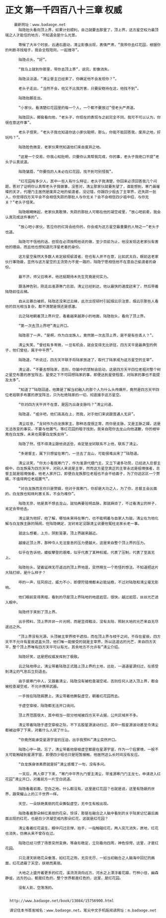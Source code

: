 # 正文 第一千四百八十三章 权威
        最新网址：www.badaoge.net
          陆隐抬头看向顶上界，如果计划顺利，自己就要去那里了，顶上界，这方星空权力最顶端之人才能住的地方，不知道会是什么光景。
      
          等候了大半个时辰，云通石震动，清尘影像出现，表情严肃，“我带你去红花园，根据你的判断寻找暗子，我会全程陪同，一起搜寻”。
      
          陆隐点头，“好”。
      
          “我马上就到你那里，带你去顶上界”，说完，影像消失。
      
          陆隐淡淡道，“清尘督主已经来了，你确定他不会发现你？”。
      
          老头子走出，“当然不会，他又不比我厉害，只要安稳待在这，他找不到”。
      
          陆隐抬脚走出。
      
          “小家伙，看清楚红花园里的每一个人，一个都不要放过”怪老头严肃道。
      
          陆隐回头，揶揄看向他，“老头子，你现在的表现与之前完全不同，我可不可以认为，你很在意这件事”。
      
          老头子怪笑，“老头子我也知道你这小家伙聪明，那么，你能不能回答我，废弃之地，好玩吗？”。
      
          陆隐脸色微变，老家伙果然知道他们来自废弃之地。
      
          “这是一个交易，你我心知肚明，只要你认真帮我完成，你的事，老头子我绝口不提”老头子认真说道。
      
          陆隐皱眉，“你要找的人未必在红花园，找不到可别怪我”。
      
          “红花园有多少人，其中一些人有什么特征，老头子我清楚，你回来必须回答我几个问题，答对了证明你认真帮老头子我做事，没答对，清尘那家伙就要失望了，谁能想到，寒门最璀璨的天才，代理门主居然是废弃之地的偷渡者，没记错，你跟四少祖去了主宰界，还失踪一批人，你觉得四方天平会不会相信失踪的那批人与你无关？会不会相信四少祖中招，与你无关？”老头子怪笑。
      
          陆隐眼睛眯起，老家伙真敢猜，失踪的那批人可都在他的凝空戒里，“放心吧前辈，我会认真完成这件事的”。
      
          “放心吧小家伙，答应你的红背会给你的，你会成为这方星空最重要的人物之一”老头子也道。
      
          陆隐可不信他的话，但现在必须按照他说的做，至少目前为止，他没发现这老家伙有害他的理由，而且他也想知道托浮星老者的身份。
      
          这方星空虽然大多数人肯定敌视偷渡者，但也有人并不在意，比如武太白，眼前这老家伙行事隐蔽，显然与这方星空的主流势力不是一路的，陆隐宁愿相信他不在意自己偷渡者的身份。
      
          最不济，师父召唤术，他还挺期待木先生究竟是何实力。
      
          跟洛神告别，刚走出淮源寒门总部，清尘已经到达，他以最快的速度赶来了，然后带着陆隐前往云梯。
      
          自从云慕白被抓，陆隐还没来过云梯，此次出现顿时引起烟云宗注意，烟云宗那些人看他的目光相当复杂，都不清楚是恨还是感激。
      
          云之陆地朝着顶上界升空，看着越来越渺小的地面，陆隐抬头，看向了顶上界。
      
          “第一次去顶上界吧”清尘开口。
      
          陆隐恩了一声，“是啊，作为白龙族人，竟然第一次去顶上界，是不是有些丢人？”。
      
          清尘失笑，“曾经有多卑微，一旦有机会，就会变得无比骄狂，四方天平是最典型的例子，他们曾经，属于中平界”。
      
          陆隐道，“听说过，四方天平联手将陆家放逐了，取代了陆家成为这方星空的主宰”。
      
          清尘道，“不要去想陆家，否则，你脑中的禁制会启动，这是四方天平四位老祖对整个树之星空布置的原宝阵法，星使之下不可回想陆家的事，即便达到星使程度，对陆家的事也不能提及太多”。
      
          “知道了”陆隐回道，他算是了解当初融入的那个人为什么头颅爆开，竟然是四方天平四位老祖联手布置的原宝阵法，只为杜绝陆家的一切，彻底接手这方星空。
      
          “你对四方天平并不在意，是因为出身支脉吗？”清尘问道。
      
          陆隐道，“或许吧，他们高高在上，而我，对于他们来说跟普通人无异”。
      
          清尘叹息，“龙轲作为白龙族家主，那种态度很正常，而你是支脉，又是主脉之婿，这是无法改变的事实，不要与他置气，等红花园的暗子找到，我亲自陪你去龙山向他道歉，你的根毕竟在白龙族，未来也需要白龙族支持”。
      
          陆隐了然，怪不得清尘跟他说这些，肯定是龙轲联系不上他，联系了清尘。
      
          “多谢督主，属下只想留在寒门，一旦去了龙山，可能很难出来了”陆隐道。
      
          清尘淡笑，“你太小看我寒门了，作为淮源代理门主，又立下诸多功劳，已经进入总督主眼中，白龙族虽为四方天平，对别人来说是主宰，然而这方星空真正的主宰永远是祖境强者，总督主就是祖境强者，他老人家开口，即便白龙族那位老祖也不会不给面子，为了你这区区一个赘婿，不值得两位老祖置气”。
      
          “对白龙族而言你只是赘婿，但对于我寒门，你却是大功之人，为了你，总督主会出面的，白龙族也知晓利害关系，不会为难你”。
      
          陆隐无奈，他是真不想去龙山，就怕再要验明血脉，那就麻烦了，不过看清尘的样子，肯定会带他去。
      
          清尘是为他好，他了解，哪怕未来待在寒门，也不能明着与自家人为敌，清尘在为他化解与白龙族主脉的隔阂，但陆隐确定，龙轲肯定没跟清尘说要他冤枉龙泉长老一事。
      
          就这么想着，上方，阴影笼罩，顶上界越来越近。
      
          越接近顶上界，那种令人无法窒息的压力便越大，这是来自整个顶上界的压力。
      
          似乎在告诉他，蝼蚁攀登的艰难，似乎代表了某种权威，代表了压制，代表了至高无上。
      
          陆隐抬头，望着延绵无尽遥远的顶上界地底，突然萌生一个奇怪的想法，不知道把这片大陆打碎，是什么样子？
      
          呼的一声，狂风掠过，威力不小，即便狩猎境都未必能站稳，不过对陆隐和清尘毫无影响。
      
          他们眼前变得黑暗，看到的尽是顶上界陆地的地底岩层，很快，越过岩层，丝丝光芒进入眼中。
      
          陆隐终于来到了顶上界。
      
          出乎预料，顶上界并非一片光明，而是显得黯淡，没有太阳，照射大地的光芒来自无尽遥远之外。
      
          “顶上界没有光源，头顶被主宰界枝干遮挡，而在顶上界与枝干之间，不存在星辰，四方天平不允许有星辰遮盖头顶，他们唯一能接受的就是主宰界，所以这遥远的光芒，来自四方天平，整个顶上界唯有四方天平可以有光，其余地方不允许有”清尘介绍。
      
          陆隐好笑，这是把权威发挥到了极致。
      
          云之陆地停止，清尘带着陆隐正式踏上顶上界的土地，远处，一道道星源扫过，在感受到清尘的气息后立刻退去。
      
          由于是寒门中人，又跟着清尘，陆隐没有被检查凝空戒，否则任何人进入顶上界，都会被检查凝空戒，不允许携带武器。
      
          一手按在陆隐肩膀上，清尘带着他撕裂虚空，朝着红花园而去。
      
          于虚空穿梭，陆隐都无法开口询问。
      
          顶上界范围很大，其中相当一部分地域被四方天平占据，公共区域并不多。
      
          清尘带着陆隐于虚空穿梭之际，不下五股星源波动扫过，其中一股星源波动甚至令清尘都被迫停了下来，对着什么人说了什么。
      
          “你竟然能承受星源宇宙的压迫，出乎我预料”清尘突然开口。
      
          陆隐心中一跳，忘了，清尘带着他穿梭虚空都是在星源宇宙，作为一个启蒙境，一般不太可能触碰到星源宇宙，即便四少祖也只是短暂接触，他居然这么长时间没有反应。
      
          “白龙族身体素质就是好”清尘感慨了一句，没有多问。
      
          一天后，两人停了下来，“寒门中平界九门督主清尘，带淮源寒门门主龙七，申请进入红花园”清尘开口，对着前方一片空白说道。
      
          陆隐看着前面，空白之地，什么都没有，这里是红花园？也就是说，这里有隐蔽的世界，跟荣耀山上的三千世界一样。
      
          天空，一朵妖艳美丽的花朵撕裂虚空，无中生有般出现。
      
          陆隐看着那朵鲜红美丽的花朵，惊讶，那是在融合之人脑中看到的关于陆家记忆最后画面出现的红花，也是白少洪凝空戒内那朵红花，这就是红花园？
      
          清尘看着红花诞生，眼中闪过忌惮，抬手，一指触碰红花，两人突兀消失，原地，红花也消失，仿佛从来不曾存在过。
      
          陆隐已经习惯了场景突然变换，等身形稳定，立刻看向四周，神色惊愕，这里，才是红花园。
      
          只见漫天妖艳花朵垂落，如红花之雨，无穷无尽，一如当初融合之人脑海中回忆的画面，红花遮蔽了天空，妖艳而美丽。
      
          大地之上盛开着更多的红花，溪流流淌向远方，河水之上漂浮着花瓣，竹林小径，幽森静谧，远方的山，都是红色的，整个世界都是红色的，这里，是红花园。
      
          没有人影，空荡荡的。
      
      
      http://www.badaoge.net/book/13084/15756900.html
      
      请记住本书首发域名：www.badaoge.net。笔尖中文手机版阅读网址：m.badaoge.net